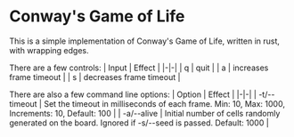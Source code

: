 # Conway's Game of Life

This is a simple implementation of Conway's Game of Life, written in rust, with wrapping edges.

There are a few controls:
| Input | Effect |
|-|-|
| q | quit |
| a | increases frame timeout |
| s | decreases frame timeout |

There are also a few command line options:
| Option | Effect |
|-|-|
| -t/--timeout | Set the timeout in milliseconds of each frame. Min: 10, Max: 1000, Increments: 10, Default: 100 |
| -a/--alive | Initial number of cells randomly generated on the board. Ignored if -s/--seed is passed. Default: 1000 |

